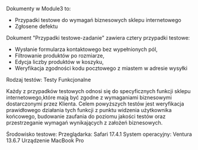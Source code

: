 Dokumenty w Module3 to: 
- Przypadki testowe do wymagań biznesowych sklepu internetowego
- Zgłosene defektu

Dokument "Przypadki testowe-zadanie" zawiera cztery przypadki testowe:
- Wysłanie formularza kontaktowego bez wypełnionych pól,
- Filtrowanie produktów po rozmiarze,
- Edycja liczby produktów w koszyku,
- Weryfikacja zgodności kodu pocztowego z miastem w adresie wysyłki

Rodzaj testów: Testy Funkcjonalne

Każdy z przypadków testowych odnosi się do specyficznych funkcji sklepu internetowego,które mają być zgodne z wymaganiami biznesowymi dostarczonymi przez Klienta.
Celem powyższych testów jest weryfikacja prawidłowego działania tych funkcji z punktu widzenia użytkownika końcowego, budowanie zaufania do poziomu jakości testów oraz 
przestrzeganie wymagań wynikających z założeń biznesowych.

Środowisko testowe:
Przeglądarka: Safari 17.4.1
System operacyjny: Ventura 13.6.7
Urządzenie MacBook Pro
